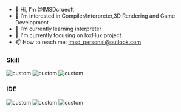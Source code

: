 - 👋 Hi, I’m @IMSDcrueoft
- 👀 I’m interested in Compiler/Interpreter,3D Rendering and Game Development
- 🌱 I’m currently learning interpreter
- 💞️ I'm currently focusing on loxFlux project
- 📫 How to reach me: imsd_personal@outlook.com

### Skill
![custom](https://img.shields.io/badge/C-00599C?style=for-the-badge&logo=c&logoColor=white)
![custom](https://img.shields.io/badge/C%2B%2B-00599C?style=for-the-badge&logo=c%2B%2B&logoColor=white)
![custom](https://img.shields.io/badge/JavaScript-323330?style=for-the-badge&logo=javascript&logoColor=F7DF1E)

### IDE
![custom](https://img.shields.io/badge/Visual_Studio-5C2D91?style=for-the-badge&logo=visual%20studio&logoColor=white)
![custom](https://img.shields.io/badge/Visual_Studio_Code-0078D4?style=for-the-badge&logo=visual%20studio%20code&logoColor=white)
![custom](https://img.shields.io/badge/IntelliJ_IDEA-000000.svg?style=for-the-badge&logo=intellij-idea&logoColor=white)

<!---
IMSDcrueoft/IMSDcrueoft is a ✨ special ✨ repository because its `README.md` (this file) appears on your GitHub profile.
You can click the Preview link to take a look at your changes.
--->
